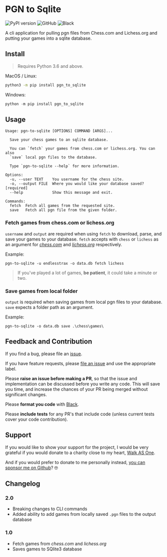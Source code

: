 # PGN to Sqlite

![PyPI version](https://img.shields.io/pypi/v/pgn-to-sqlite)
![GitHub](https://img.shields.io/github/license/endlesstrax/pgn-to-sqlite)
![Black](https://img.shields.io/badge/code%20style-black-000000.svg)

A cli application for pulling pgn files from Chess.com and Lichess.org and putting your games into a sqlite database.

## Install

> Requires Python 3.6 and above.

MacOS / Linux:

```bash
python3 -m pip install pgn_to_sqlite
```

Windows:

```powershell
python -m pip install pgn_to_sqlite
```

## Usage

```shell
Usage: pgn-to-sqlite [OPTIONS] COMMAND [ARGS]...

  Save your chess games to an sqlite database.

  You can `fetch` your games from chess.com or lichess.org. You can also
  `save` local pgn files to the database.

  Type `pgn-to-sqlite --help` for more information.

Options:
  -u, --user TEXT    You username for the chess site.
  -o, --output FILE  Where you would like your database saved?  [required]
  --help             Show this message and exit.

Commands:
  fetch  Fetch all games from the requested site.
  save   Fetch all pgn file from the given folder.
```

### Fetch games from chess.com or lichess.org

`username` and `output` are required when using `fetch` to download, parse, and save your games to your database. `fetch` accepts with `chess` or `lichess` as an argument for _[chess.com](https://www.chess.com)_ and _[lichess.org](https://lichess.org)_ respectively.

Example:

```shell
pgn-to-sqlite -u endlesstrax -o data.db fetch lichess
```

> If you've played a lot of games, **be patient**, it could take a minute or two.

### Save games from local folder

`output` is required when saving games from local pgn files to your database. `save` expects a folder path as an argument.

Example:

```shell
pgn-to-sqlite -o data.db save .\chess\games\
```

## Feedback and Contribution

If you find a bug, please file an [issue](https://github.com/EndlessTrax/pgn-to-sqlite/issues).

If you have feature requests, please [file an issue](https://github.com/EndlessTrax/pgn-to-sqlite/issues) and use the appropriate label.

Please **raise an issue before making a PR**, so that the issue and implementation can be discussed before you write any code. This will save you time, and increase the chances of your PR being merged without significant changes.

Please **format you code** with [Black](https://pypi.org/project/black/).

Please **include tests** for any PR's that include code (unless current tests cover your code contribution).

## Support

If you would like to show your support for the project, I would be very grateful if you would donate to a charity close to my heart, [Walk AS One](https://walkasone.org/donate).

And if you would prefer to donate to me personally instead, [you can sponsor me on Github](https://github.com/sponsors/EndlessTrax)? 🤓

## Changelog

### 2.0

- Breaking changes to CLI commands
- Added ability to add games from locally saved `.pgn` files to the output database

### 1.0

- Fetch games from _chess.com_ and _lichess.org_
- Saves games to SQlite3 database
